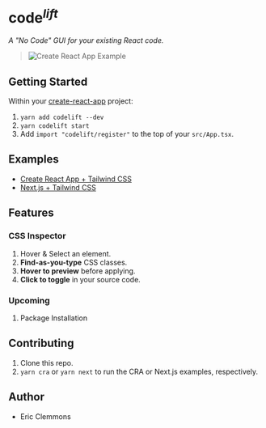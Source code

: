 # code<sup>_lift_</sup>

_A "No Code" GUI for your existing React code._

> ![Create React App Example](/codelift.next.gif)

## Getting Started

Within your [create-react-app][cra] project:

1. `yarn add codelift --dev`
1. `yarn codelift start`
1. Add `import "codelift/register"` to the top of your `src/App.tsx`.

## Examples

- [Create React App + Tailwind CSS](/examples/cra)
- [Next.js + Tailwind CSS](examples/next)

## Features

### CSS Inspector

1. Hover & Select an element.
1. **Find-as-you-type** CSS classes.
1. **Hover to preview** before applying.
1. **Click to toggle** in your source code.

### Upcoming

1. Package Installation

## Contributing

1. Clone this repo.
1. `yarn cra` or `yarn next` to run the CRA or Next.js examples, respectively.

## Author

- Eric Clemmons

[cra]: https://github.com/facebook/create-react-app
[tailwind]: https://tailwindcss.com/
